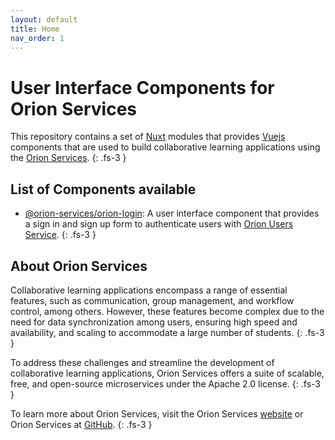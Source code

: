 ```yaml
---
layout: default
title: Home
nav_order: 1
---
```


# User Interface Components for Orion Services

This repository contains a set of [Nuxt](https://nuxt.com/) modules that
provides [Vuejs](https://vuejs.org) components that are used to build
collaborative learning applications using the [Orion Services](https://orion-services.dev).
{: .fs-3 }

## List of Components available

- [@orion-services/orion-login](https://www.npmjs.com/package/@orion-services/orion-login):
  A user interface component that provides a sign  in and sign up form to
  authenticate users with [Orion Users Service](https://users.orion-services.dev).
{: .fs-3 }

## About Orion Services

Collaborative learning applications encompass a range of essential features,
such as communication, group management, and workflow control, among others.
However, these features become complex due to the need for data synchronization
among users, ensuring high speed and availability, and scaling to accommodate a
large number of students.
{: .fs-3 }

To address these challenges and streamline the development of collaborative
learning applications, Orion Services offers a suite of scalable, free, and
open-source microservices under the Apache 2.0 license.
{: .fs-3 }

To learn more about Orion Services, visit the Orion Services
[website](https://orion-services.dev) or Orion Services at
[GitHub](https://github.com/orion-services).
{: .fs-3 }